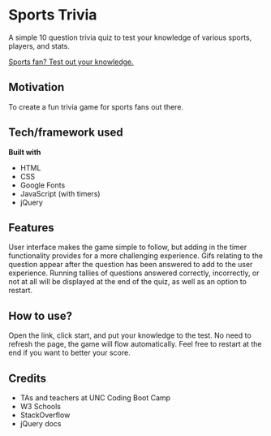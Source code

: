 # Sports Trivia

A simple 10 question trivia quiz to test your knowledge of various sports, players, and stats.

[Sports fan? Test out your knowledge.](https://paulz92.github.io/TriviaGame/)

## Motivation

To create a fun trivia game for sports fans out there.

## Tech/framework used

<b>Built with</b>
- HTML
- CSS
- Google Fonts
- JavaScript (with timers)
- jQuery

## Features

User interface makes the game simple to follow, but adding in the timer functionality provides for a more challenging experience. Gifs relating to the question appear after the question has been answered to add to the user experience. Running tallies of questions answered correctly, incorrectly, or not at all will be displayed at the end of the quiz, as well as an option to restart.


## How to use?

Open the link, click start, and put your knowledge to the test. No need to refresh the page, the game will flow automatically. Feel free to restart at the end if you want to better your score.

## Credits

- TAs and teachers at UNC Coding Boot Camp
- W3 Schools
- StackOverflow
- jQuery docs